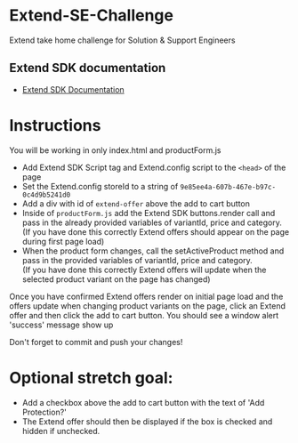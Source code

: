 # Extend-SE-Challenge
Extend take home challenge for Solution &amp; Support Engineers

## Extend SDK documentation
- [Extend SDK Documentation](https://helloextend.github.io/extend-sdk-client/)
  
# Instructions
You will be working in only index.html and productForm.js

- Add Extend SDK Script tag and Extend.config script to the ```<head>``` of the page
- Set the Extend.config storeId to a string of ```9e85ee4a-607b-467e-b97c-0c4d9b5241d0```
- Add a div with id of ```extend-offer``` above the add to cart button
- Inside of ```productForm.js``` add the Extend SDK buttons.render call and pass in the already provided variables of variantId, price and category.<br/>
(If you have done this correctly Extend offers should appear on the page during first page load)
- When the product form changes, call the setActiveProduct method and pass in the provided variables of variantId, price and category.<br/>
(If you have done this correctly Extend offers will update when the selected product variant on the page has changed)

Once you have confirmed Extend offers render on initial page load and the offers update when changing product variants on the page, click an Extend offer and then click the add to cart button. You should see a window alert 'success' message show up

Don't forget to commit and push your changes!

# Optional stretch goal:
- Add a checkbox above the add to cart button with the text of 'Add Protection?'
- The Extend offer should then be displayed if the box is checked and hidden if unchecked.
